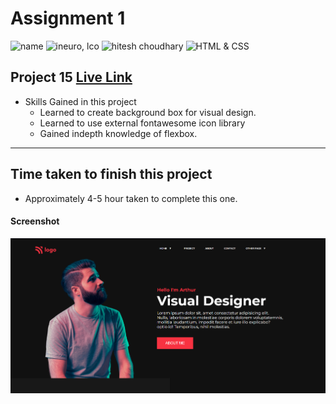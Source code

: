 # Assignment 1

![name](https://img.shields.io/badge/Omkar--Gujja-OG)
![ineuro, lco](https://img.shields.io/badge/iNeuron-LCO-green)
![hitesh choudhary](https://img.shields.io/badge/Hitesh--Choudhary-Full--stack--JS--bootcamp-red)
![HTML & CSS](https://img.shields.io/badge/HTML-CSS-orange)

## Project 15 [Live Link](https://62e43860707898394ffe22cb--super-basbousa-6c93a7.netlify.app/)

- Skills Gained in this project
  - Learned to create background box for visual design.
  - Learned to use external fontawesome icon library
  - Gained indepth knowledge of flexbox.

---

## Time taken to finish this project

- Approximately 4-5 hour taken to complete this one.

#### Screenshot

![Desktop](./ss/preview.png)
